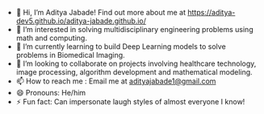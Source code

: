 - 👋 Hi, I’m Aditya Jabade! Find out more about me at https://aditya-dev5.github.io/aditya-jabade.github.io/
- 👀 I’m interested in solving multidisciplinary engineering problems using math and computing. 
- 🌱 I’m currently learning to build Deep Learning models to solve problems in Biomedical Imaging.
- 💞️ I’m looking to collaborate on projects involving healthcare technology, image processing, algorithm development and mathematical modeling.
- 📫 How to reach me : Email me at adityajabade1@gmail.com
- 😄 Pronouns: He/him
- ⚡ Fun fact: Can impersonate laugh styles of almost everyone I know! 

<!---
Aditya-dev5/Aditya-dev5 is a ✨ special ✨ repository because its `README.md` (this file) appears on your GitHub profile.
You can click the Preview link to take a look at your changes.
--->
